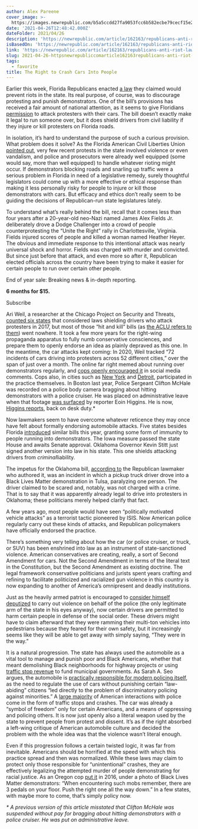 ```yaml
---
author: Alex Pareene
cover_image: >-
  https://images.newrepublic.com/b5a5ccdd27fa9053fcc6b582ecbe79cecf15e2ee.jpeg?w=1109&h=577&crop=faces&fit=crop&fm=jpg
date: '2021-04-26T12:48:42.000Z'
dateFolder: 2021/04/26
description: 'https://newrepublic.com/article/162163/republicans-anti-riot-laws-cars'
isBasedOn: 'https://newrepublic.com/article/162163/republicans-anti-riot-laws-cars'
link: 'https://newrepublic.com/article/162163/republicans-anti-riot-laws-cars'
slug: 2021-04-26-httpsnewrepubliccomarticle162163republicans-anti-riot-laws-cars
tags:
  - favorite
title: The Right to Crash Cars Into People
---
```

<p>Earlier this week, Florida Republicans enacted <a href="https://www.orlandosentinel.com/politics/os-ne-desantis-signs-anti-riot-bill-20210419-iltp27x5mzcbheeqvyhclhz2xq-story.html">a law</a> they claimed would prevent riots in the state. Its real purpose, of course, was to discourage protesting and punish demonstrators. One of the bill’s provisions has received a fair amount of national attention, as it seems to give Floridians <a href="https://www.vice.com/en/article/88n95a/florida-anti-rioting-law-will-make-it-much-easier-to-run-over-protesters-with-cars">permission</a> to attack protesters with their cars. The bill doesn’t exactly make it legal to run someone over, but it does shield drivers from civil liability if they injure or kill protesters on Florida roads.</p>
<p>In isolation, it’s hard to understand the purpose of such a curious provision. What problem does it solve? As the Florida American Civil Liberties Union <a href="https://www.aclufl.org/en/press-releases/aclu-florida-denounces-hb1-signed-law-governor-desantis">pointed out</a>, very few recent protests in the state involved violence or even vandalism, and police and prosecutors were already well equipped (some would say, more than well equipped) to handle whatever rioting might occur. If demonstrators blocking roads and snarling up traffic were a serious problem in Florida in need of a legislative remedy, surely thoughtful legislators could come up with a more effective or ethical response than making it less personally risky for people to injure or kill those demonstrators with cars. But efficacy and ethics don’t really seem to be guiding the decisions of Republican-run state legislatures lately.</p>
<p>To understand what’s really behind the bill, recall that it comes less than four years after a 20-year-old neo-Nazi named James Alex Fields Jr. deliberately drove a Dodge Challenger into a crowd of people counterprotesting the “Unite the Right” rally in Charlottesville, Virginia. Fields injured scores of people and killed a woman named Heather Heyer. The obvious and immediate response to this intentional attack was nearly universal shock and horror. Fields was charged with murder and convicted. But since just before that attack, and even more so after it, Republican elected officials across the country have been trying to make it easier for certain people to run over certain other people.</p>
<p>End of year sale: Breaking news &amp; in-depth reporting.</p>
<p><b>6 months for $15. </b></p>
<p><a>Subscribe</a></p>
<p>Ari Weil, a researcher at the Chicago Project on Security and Threats, <a href="https://www.nbcnews.com/think/opinion/seattle-protester-hit-car-latest-casualty-dangerous-far-right-trend-ncna1233525">counted six states</a> that considered laws shielding drivers who attack protesters in 2017, but most of those “hit and kill” bills (as <a href="https://www.aclu.org/issues/free-speech/rights-protesters/anti-protest-bills-around-country">the ACLU refers to them</a>) went nowhere. It took a few more years for the right-wing propaganda apparatus to fully numb conservative consciences, and prepare them to openly endorse an idea as plainly depraved as this one. In the meantime, the car attacks kept coming: In 2020, Weil tracked “72 incidents of cars driving into protesters across 52 different cities,” over the span of just over a month. The online far right memed about running over demonstrators regularly, and <a href="https://slate.com/business/2017/08/driving-into-crowds-of-protesters-was-a-right-wing-fantasy-long-before-charlottesville.html">cops openly encouraged it</a> in social media comments. Cops also, in cities such as <a href="https://www.usatoday.com/story/news/nation/2020/05/31/new-york-city-george-floyd-protests-nypd-suvs-brooklyn-crowd/5299746002/">New York</a> and <a href="https://www.usatoday.com/story/news/local/michigan/detroit/2020/07/08/protesters-police-suv-dashboard-camera-footage/5370556002/">Detroit</a>, participated in the practice themselves. In Boston last year, Police Sergeant Clifton McHale was recorded on a police body camera bragging about hitting demonstrators with a police cruiser. He was placed on administrative leave when that footage <a href="https://theappeal.org/bodycam-video-shows-mob-mentality-of-boston-police-who-responded-to-george-floyd-protests-lawyer-says/">was surfaced</a> by reporter Eoin Higgins. He is now, <a href="https://theflashpoint.substack.com/p/boston-police-sergeant-who-bragged">Higgins reports</a>, back on desk duty.*</p>
<p>Now lawmakers seem to have overcome whatever reticence they may once have felt about formally endorsing automobile attacks. Five states besides Florida <a href="https://www.vice.com/en/article/88n95a/florida-anti-rioting-law-will-make-it-much-easier-to-run-over-protesters-with-cars">introduced</a> similar bills this year, granting some form of immunity to people running into demonstrators. The Iowa measure passed the state House and awaits Senate approval. Oklahoma Governor Kevin Stitt just signed another version into law in his state. This one shields attacking drivers from <i>criminal</i>liability.</p>
<p>The impetus for the Oklahoma bill, <a href="https://www.nytimes.com/2021/04/21/us/politics/republican-anti-protest-laws.html">according to</a> the Republican lawmaker who authored it, was an incident in which a pickup truck driver drove into a Black Lives Matter demonstration in Tulsa, paralyzing one person. The driver claimed to be scared and, notably, was not charged with a crime. That is to say that it was apparently already legal to drive into protesters in Oklahoma; these politicians merely helped clarify that fact.</p>
<p>A few years ago, most people would have seen “politically motivated vehicle attacks” as a terrorist tactic pioneered by ISIS. Now American police regularly carry out these kinds of attacks, and Republican policymakers have officially endorsed the practice.</p>
<p>There’s something very telling about how the car (or police cruiser, or truck, or SUV) has been enshrined into law as an instrument of state-sanctioned violence. American conservatives are creating, really, a sort of Second Amendment for cars. Not the Second Amendment in terms of the literal text in the Constitution, but the Second Amendment as existing doctrine. The legal framework conservative politicians and jurists spent years crafting and refining to facilitate politicized and racialized gun violence in this country is now expanding to another of America’s omnipresent and deadly institutions.</p>
<p>Just as the heavily armed patriot is encouraged to <a href="https://www.vox.com/2020/8/27/21404117/kenosha-kyle-rittenhouse-police-gun-populism">consider himself deputized</a> to carry out violence on behalf of the police (the only legitimate arm of the state in his eyes anyway), now certain drivers are permitted to harm certain people in defense of the social order. These drivers might have to claim afterward that they were ramming their multi-ton vehicles into pedestrians because they feared for their own safety, but it increasingly seems like they will be able to get away with simply saying, “They were in the way.”</p>
<p>It is a natural progression. The state has always used the automobile as a vital tool to manage and punish poor and Black Americans, whether that meant demolishing Black neighborhoods for highway projects or using <a href="https://www.washingtonpost.com/politics/2020/08/27/local-budget-shortfalls-alter-racial-disparities-traffic-stops/">traffic stop revenue</a> to fund municipal governments. As Sarah A. Seo argues, the automobile is <a href="http://bostonreview.net/law-justice/sarah-seo-how-cars-transformed-policing">practically responsible for modern policing itself</a>, as the need to regulate the use of cars without punishing certain “law-abiding” citizens “led directly to the problem of discriminatory policing against minorities.” A <a href="https://www.washingtonpost.com/opinions/2021/04/19/car-symbol-freedom-not-if-youre-black/">large majority</a> of American interactions with police come in the form of traffic stops and crashes. The car was already a “symbol of freedom” only for certain Americans, and a means of oppressing and policing others. It is now just openly also a literal weapon used by the state to prevent people from protest and dissent. It’s as if the right absorbed a left-wing critique of American automobile culture and decided the problem with the whole idea was that the violence wasn’t literal enough.</p>
<p>Even if this progression follows a certain twisted logic, it was far from inevitable. Americans should be horrified at the speed with which this practice spread and then was normalized. While these laws may claim to protect only those responsible for “unintentional” crashes, they are effectively legalizing the attempted murder of people demonstrating for racial justice. As an Oregon cop <a href="https://slate.com/business/2017/08/driving-into-crowds-of-protesters-was-a-right-wing-fantasy-long-before-charlottesville.html">put it</a> in 2016, under a photo of Black Lives Matter demonstrators: “When encountering such mobs remember, there are 3 pedals on your floor. Push the right one all the way down.” In a few states, with maybe more to come, that’s simply policy now.</p>
<p><i>* A previous version of this article misstated that Clifton McHale was suspended without pay for bragging about hitting demonstrators with a police cruiser. He was put on administrative leave. </i></p>
